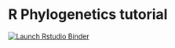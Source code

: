 # R Phylogenetics tutorial

<!-- badges: start -->
[![Launch Rstudio Binder](http://mybinder.org/badge_logo.svg)](https://mybinder.org/v2/gh/SimonGreenhill/rphylo_tutorial/master?urlpath=rstudio)
<!-- badges: end -->